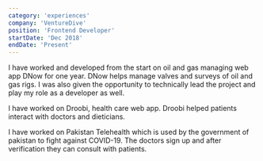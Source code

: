 ```yaml
---
category: 'experiences'
company: 'VentureDive'
position: 'Frontend Developer'
startDate: 'Dec 2018'
endDate: 'Present'
---
```


I have worked and developed from the start on oil and gas managing web app DNow for one year. DNow helps manage valves and surveys of oil and gas rigs. I was also given the opportunity to technically lead the project and play my role as a developer as well.

I have worked on Droobi, health care web app. Droobi helped patients interact with doctors and dieticians.

I have worked on Pakistan Telehealth which is used by the government of pakistan to fight against COVID-19. The doctors sign up and after verification they can consult with patients.
